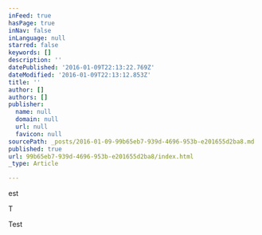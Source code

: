 ```yaml
---
inFeed: true
hasPage: true
inNav: false
inLanguage: null
starred: false
keywords: []
description: ''
datePublished: '2016-01-09T22:13:22.769Z'
dateModified: '2016-01-09T22:13:12.853Z'
title: ''
author: []
authors: []
publisher:
  name: null
  domain: null
  url: null
  favicon: null
sourcePath: _posts/2016-01-09-99b65eb7-939d-4696-953b-e201655d2ba8.md
published: true
url: 99b65eb7-939d-4696-953b-e201655d2ba8/index.html
_type: Article

---
```

est

T

Test